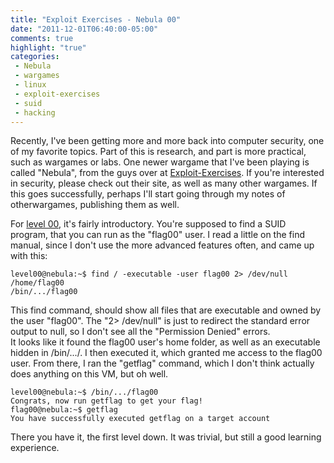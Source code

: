 ```yaml
---
title: "Exploit Exercises - Nebula 00"
date: "2011-12-01T06:40:00-05:00"
comments: true
highlight: "true"
categories:
 - Nebula
 - wargames
 - linux
 - exploit-exercises
 - suid
 - hacking
---
```


Recently, I've been getting more and more back into computer security, one of my favorite topics. Part of this is research, and part is more practical, such as wargames or labs. One newer wargame that I've been playing is called "Nebula", from the guys over at [Exploit-Exercises](http://exploit-exercises.com). If you're interested in security, please check out their site, as well as many other wargames. If this goes successfully, perhaps I'll start going through my notes of otherwargames, publishing them as well.

<!-- more -->

For [level 00](http://exploit-exercises.com/nebula/level00), it's fairly introductory. You're supposed to find a SUID program, that you can run as the "flag00" user. I read a little on the find manual, since I don't use the more advanced features often, and came up with this:

```
level00@nebula:~$ find / -executable -user flag00 2> /dev/null
/home/flag00
/bin/.../flag00
```

This find command, should show all files that are executable and owned by the user "flag00". The "2> /dev/null" is just to redirect the standard error output to null, so I don't see all the "Permission Denied" errors.  <br />It looks like it found the flag00 user's home folder, as well as an executable hidden in /bin/.../. I then executed it, which granted me access to the flag00 user. From there, I ran the "getflag" command, which I don't think actually does anything on this VM, but oh well.

```
level00@nebula:~$ /bin/.../flag00
Congrats, now run getflag to get your flag!
flag00@nebula:~$ getflag
You have successfully executed getflag on a target account
```

There you have it, the first level down.  It was trivial, but still a good learning experience.
